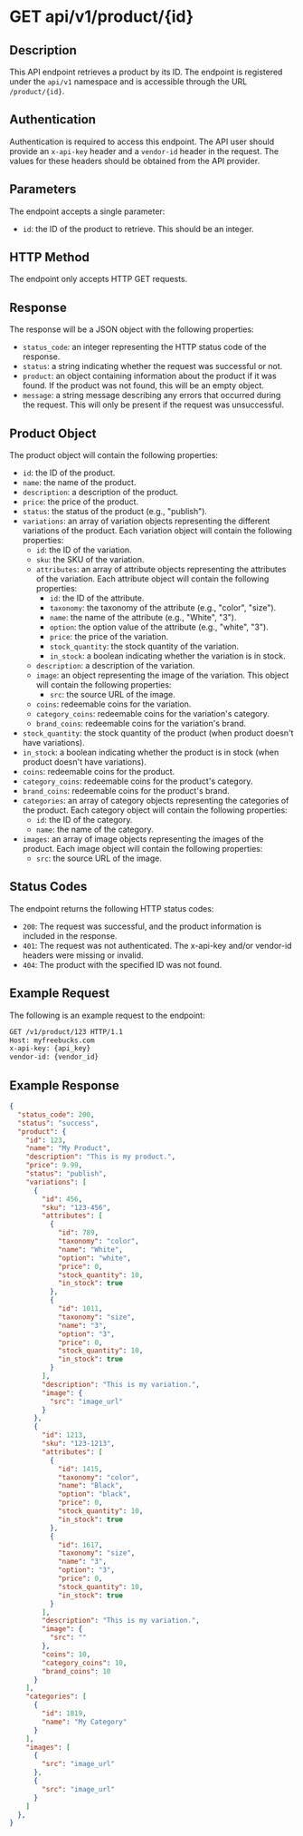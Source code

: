 # GET api/v1/product/{id}

## Description

This API endpoint retrieves a product by its ID. The endpoint is registered under the `api/v1` namespace and is accessible through the URL `/product/{id}`.

## Authentication
Authentication is required to access this endpoint. The API user should provide an `x-api-key` header and a `vendor-id` header in the request. The values for these headers should be obtained from the API provider.

## Parameters
The endpoint accepts a single parameter:

- `id`: the ID of the product to retrieve. This should be an integer.

## HTTP Method
The endpoint only accepts HTTP GET requests.

## Response
The response will be a JSON object with the following properties:

- `status_code`: an integer representing the HTTP status code of the response.
- `status`: a string indicating whether the request was successful or not.
- `product`: an object containing information about the product if it was found. If the product was not found, this will be an empty object.
- `message`: a string message describing any errors that occurred during the request. This will only be present if the request was unsuccessful.

## Product Object
The product object will contain the following properties:

- `id`: the ID of the product.
- `name`: the name of the product.
- `description`: a description of the product.
- `price`: the price of the product.
- `status`: the status of the product (e.g., "publish").
- `variations`: an array of variation objects representing the different variations of the product. Each variation object will contain the following properties:
  - `id`: the ID of the variation.
  - `sku`: the SKU of the variation.
  - `attributes`: an array of attribute objects representing the attributes of the variation. Each attribute object will contain the following properties:
    - `id`: the ID of the attribute.
    - `taxonomy`: the taxonomy of the attribute (e.g., "color", "size").
    - `name`: the name of the attribute (e.g., "White", "3").
    - `option`: the option value of the attribute (e.g., "white", "3").
    - `price`: the price of the variation.
    - `stock_quantity`: the stock quantity of the variation.
    - `in_stock`: a boolean indicating whether the variation is in stock.
  - `description`: a description of the variation.
  - `image`: an object representing the image of the variation. This object will contain the following properties:
    - `src`: the source URL of the image.
  - `coins`: redeemable coins for the variation.
  - `category_coins`: redeemable coins for the variation's category.
  - `brand_coins`: redeemable coins for the variation's brand.
- `stock_quantity`: the stock quantity of the product (when product doesn't have variations).
- `in_stock`: a boolean indicating whether the product is in stock (when product doesn't have variations).
- `coins`: redeemable coins for the product.
- `category_coins`: redeemable coins for the product's category.
- `brand_coins`: redeemable coins for the product's brand.
- `categories`: an array of category objects representing the categories of the product. Each category object will contain the following properties:
  - `id`: the ID of the category.
  - `name`: the name of the category.
- `images`: an array of image objects representing the images of the product. Each image object will contain the following properties:
  - `src`: the source URL of the image.

## Status Codes
The endpoint returns the following HTTP status codes:

- `200`: The request was successful, and the product information is included in the response.
- `401`: The request was not authenticated. The x-api-key and/or vendor-id headers were missing or invalid.
- `404`: The product with the specified ID was not found.

## Example Request
The following is an example request to the endpoint:

```bash
GET /v1/product/123 HTTP/1.1
Host: myfreebucks.com
x-api-key: {api_key}
vendor-id: {vendor_id}
```

## Example Response

```json
{
  "status_code": 200,
  "status": "success",
  "product": {
    "id": 123,
    "name": "My Product",
    "description": "This is my product.",
    "price": 9.99,
    "status": "publish",
    "variations": [
      {
        "id": 456,
        "sku": "123-456",
        "attributes": [
          {
            "id": 789,
            "taxonomy": "color",
            "name": "White",
            "option": "white",
            "price": 0,
            "stock_quantity": 10,
            "in_stock": true
          },
          {
            "id": 1011,
            "taxonomy": "size",
            "name": "3",
            "option": "3",
            "price": 0,
            "stock_quantity": 10,
            "in_stock": true
          }
        ],
        "description": "This is my variation.",
        "image": {
          "src": "image_url"
        }
      },
      {
        "id": 1213,
        "sku": "123-1213",
        "attributes": [
          {
            "id": 1415,
            "taxonomy": "color",
            "name": "Black",
            "option": "black",
            "price": 0,
            "stock_quantity": 10,
            "in_stock": true
          },
          {
            "id": 1617,
            "taxonomy": "size",
            "name": "3",
            "option": "3",
            "price": 0,
            "stock_quantity": 10,
            "in_stock": true
          }
        ],
        "description": "This is my variation.",
        "image": {
          "src": ""
        },
        "coins": 10,
        "category_coins": 10,
        "brand_coins": 10
      }
    ],
    "categories": [
      {
        "id": 1819,
        "name": "My Category"
      }
    ],
    "images": [
      {
        "src": "image_url"
      },
      {
        "src": "image_url"
      }
    ]
  },
}
```